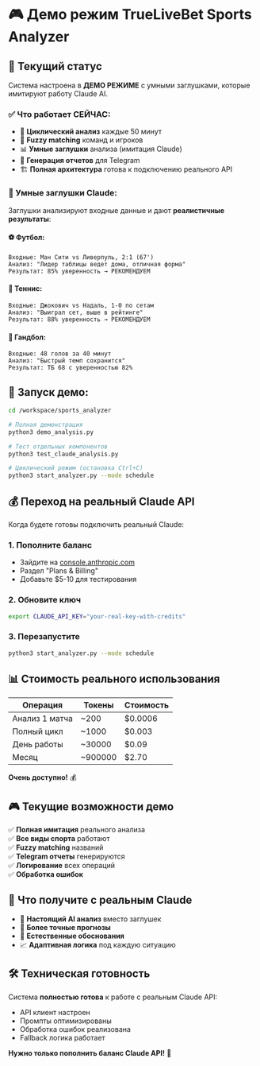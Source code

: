 # 🎮 Демо режим TrueLiveBet Sports Analyzer

## 🎯 Текущий статус

Система настроена в **ДЕМО РЕЖИМЕ** с умными заглушками, которые имитируют работу Claude AI.

### ✅ Что работает СЕЙЧАС:

- 🔄 **Циклический анализ** каждые 50 минут
- 🎯 **Fuzzy matching** команд и игроков  
- 📊 **Умные заглушки** анализа (имитация Claude)
- 📱 **Генерация отчетов** для Telegram
- 🏗️ **Полная архитектура** готова к подключению реального API

### 🧠 Умные заглушки Claude:

Заглушки анализируют входные данные и дают **реалистичные результаты**:

#### ⚽ Футбол:
```
Входные: Ман Сити vs Ливерпуль, 2:1 (67')
Анализ: "Лидер таблицы ведет дома, отличная форма"
Результат: 85% уверенность → РЕКОМЕНДУЕМ
```

#### 🎾 Теннис:
```
Входные: Джокович vs Надаль, 1-0 по сетам  
Анализ: "Выиграл сет, выше в рейтинге"
Результат: 88% уверенность → РЕКОМЕНДУЕМ
```

#### 🤾 Гандбол:
```
Входные: 48 голов за 40 минут
Анализ: "Быстрый темп сохранится"
Результат: ТБ 68 с уверенностью 82%
```

## 🚀 Запуск демо:

```bash
cd /workspace/sports_analyzer

# Полная демонстрация
python3 demo_analysis.py

# Тест отдельных компонентов
python3 test_claude_analysis.py

# Циклический режим (остановка Ctrl+C)
python3 start_analyzer.py --mode schedule
```

## 💰 Переход на реальный Claude API

Когда будете готовы подключить реальный Claude:

### 1. Пополните баланс
- Зайдите на [console.anthropic.com](https://console.anthropic.com)
- Раздел "Plans & Billing"
- Добавьте $5-10 для тестирования

### 2. Обновите ключ
```bash
export CLAUDE_API_KEY="your-real-key-with-credits"
```

### 3. Перезапустите
```bash
python3 start_analyzer.py --mode schedule
```

## 📊 Стоимость реального использования

| Операция | Токены | Стоимость |
|----------|--------|-----------|
| Анализ 1 матча | ~200 | $0.0006 |
| Полный цикл | ~1000 | $0.003 |
| День работы | ~30000 | $0.09 |
| Месяц | ~900000 | $2.70 |

**Очень доступно!** 💰

## 🎮 Текущие возможности демо

✅ **Полная имитация** реального анализа  
✅ **Все виды спорта** работают  
✅ **Fuzzy matching** названий  
✅ **Telegram отчеты** генерируются  
✅ **Логирование** всех операций  
✅ **Обработка ошибок**  

## 🔮 Что получите с реальным Claude

- 🧠 **Настоящий AI анализ** вместо заглушек
- 🎯 **Более точные прогнозы** 
- 💭 **Естественные обоснования**
- 📈 **Адаптивная логика** под каждую ситуацию

## 🛠️ Техническая готовность

Система **полностью готова** к работе с реальным Claude API:
- API клиент настроен
- Промпты оптимизированы  
- Обработка ошибок реализована
- Fallback логика работает

**Нужно только пополнить баланс Claude API!** 🚀